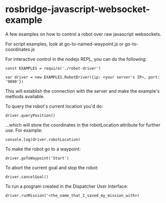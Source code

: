 # rosbridge-javascript-websocket-example

A few examples on how to control a robot over raw javascript websockets.

For script examples, look at go-to-named-waypoint.js or go-to-coordinates.js

For interactive control in the nodejs REPL, you can do the following:

``const EXAMPLES = require('./robot-driver')``

``var driver = new EXAMPLES.RobotDriver({ip: <your server's IP>, port: '9090'})``


This will establish the connection with the server and make the  example's methods available.

To query the robot's current location you'd do:

``driver.queryPosition()``

...which will store the coordinates in the robotLocation attribute for further use. For example:

``console.log(driver.robotLocation)``

To make the robot go to a waypoint:

``driver.goToWaypoint('Start')``


To abort the current goal and stop the robot:

``driver.cancelGoal()``

To run a program created in the Dispatcher User Interface:

``driver.runMission('<the_name_that_I_saved_my_mission_with>)``
